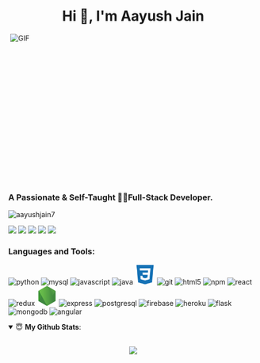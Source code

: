 <h1 align="center">Hi 👋, I'm Aayush Jain</h1>
<img align="right" alt="GIF" src="https://github.com/abhisheknaiidu/abhisheknaiidu/blob/master/code.gif?raw=true" width="500" height="320" />
<h3 align="left">A Passionate & Self-Taught 👨‍💻Full-Stack Developer.</h3>

<p align="left"> <img src="https://komarev.com/ghpvc/?username=aayuhsjain7&label=Profile%20views&color=0e75b6&style=flat" alt="aayushjain7" /> </p>
<a href="https://www.linkedin.com/in/aayush-jain7"><img src="https://github.com/ashutosh1919/ashutosh1919/blob/master/logos/linkedin.png" width="40" /></a>
<a href="https://github.com/aayushjain7"><img src="https://github.com/ashutosh1919/ashutosh1919/blob/master/logos/github-logo.png" width="40" /></a>
<a href="https://www.facebook.com/laymanbrother.19/"><img src="https://github.com/ashutosh1919/ashutosh1919/blob/master/logos/facebook.png" width="40" /></a>
<a href="mailto:jaayush014@gmail.com"><img src="https://github.com/ashutosh1919/ashutosh1919/blob/master/logos/google-plus.png" width="40" /></a>
<a href="https://www.instagram.com/aayush.jain7"><img src="https://github.com/ashutosh1919/ashutosh1919/blob/master/logos/instagram.png" width="40" /></a>

<h3 align="left">Languages and Tools:</h3>
<p align="left">
 <img src="https://github.com/jalbertsr/logo-badge-images/blob/master/img/rsz_python.png?raw=true" alt="python" width="40" height="40"/>
 <img src="https://www.vectorlogo.zone/logos/mysql/mysql-official.svg" alt="mysql" width="40" height="40"/>
 <img src="http://3con14.biz/code/_data/js/intro/js-logo.png" alt="javascript" width="40" height="40"/>
 <img src="https://www.vectorlogo.zone/logos/java/java-icon.svg" alt="java" width="40" height="40"/>
 <img src="https://github.com/devicons/devicon/blob/master/icons/css3/css3-plain.svg" alt="css3" width="40" height="40"/>
 <img src="https://www.vectorlogo.zone/logos/git-scm/git-scm-icon.svg" alt="git" width="40" height="40"/>
 <img src="https://www.vectorlogo.zone/logos/w3_html5/w3_html5-icon.svg" alt="html5" width="40" height="40"/>
 <img src="https://www.vectorlogo.zone/logos/npmjs/npmjs-ar21.svg" alt="npm" width="70" height="40"/>
  <img src="https://www.vectorlogo.zone/logos/reactjs/reactjs-icon.svg" alt="react" width="40" height="40"/>
 <img src="https://github.com/leungwensen/svg-icon/blob/master/dist/svg/logos/redux.svg" alt="redux" width="40" height="40"/>
 <img src="https://github.com/devicons/devicon/blob/master/icons/nodejs/nodejs-original.svg" alt="node" width="40" height="40"/>
 <img src="https://www.vectorlogo.zone/logos/expressjs/expressjs-icon.svg" alt="express" width="40" height="40"/>
 <img src="https://www.vectorlogo.zone/logos/postgresql/postgresql-icon.svg" alt="postgresql" width="40" height="40"/>
 <img src="https://www.vectorlogo.zone/logos/firebase/firebase-icon.svg" alt="firebase" width="40" height="40"/>
 <img src="https://www.vectorlogo.zone/logos/heroku/heroku-icon.svg" alt="heroku" width="40" height="40"/>
 <img src="https://www.vectorlogo.zone/logos/pocoo_flask/pocoo_flask-icon.svg" alt="flask" width="40" height="40"/>
  <img src="https://www.vectorlogo.zone/logos/mongodb/mongodb-icon.svg" alt="mongodb" width="40" height="40"/>
  <img src="https://www.vectorlogo.zone/logos/angular/angular-icon.svg" alt="angular" width="40" height="40"/>
</p>

<details open>
 <summary> 😇 <b>My Github Stats</b>: </summary>
<br>
<p align = "center">
  <img src = "https://github-readme-stats.vercel.app/api?username=aayushjain7&show_icons=true&include_all_commits=true&theme=bear&line_height=27">
</p>
</details>
